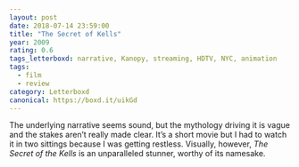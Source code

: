 ```yaml
---
layout: post 
date: 2018-07-14 23:59:00
title: "The Secret of Kells"
year: 2009
rating: 0.6
tags_letterboxd: narrative, Kanopy, streaming, HDTV, NYC, animation
tags:
  - film
  - review
category: Letterboxd
canonical: https://boxd.it/uikGd
---
```


The underlying narrative seems sound, but the mythology driving it is vague and the stakes aren’t really made clear. It’s a short movie but I had to watch it in two sittings because I was getting restless. Visually, however, <cite>The Secret of the Kells </cite>is an unparalleled stunner, worthy of its namesake.